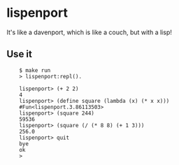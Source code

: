 # lispenport

It's like a davenport, which is like a couch, but with a lisp!


## Use it

		$ make run
		> lispenport:repl().

		lispenport> (+ 2 2)
		4
		lispenport> (define square (lambda (x) (* x x)))
		#Fun<lispenport.3.86113503>
		lispenport> (square 244)
		59536
		lispenport> (square (/ (* 8 8) (+ 1 3)))
		256.0
		lispenport> quit
		bye
		ok
		>
